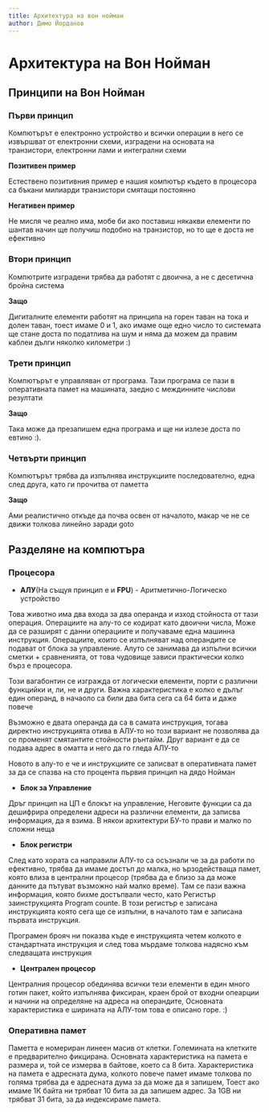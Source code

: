 ```yaml
---
title: Архитехтура на вон нойман
author: Димо Йорданов
---
```


# Архитектура на Вон Нойман

## Принципи на Вон Нойман

### Първи принцип
Компютърът е електронно устройство и всички операции в него се извършват от електронни схеми, изградени на основата на транзистори, електронни лами и интегрални схеми

**Позитивен пример**

Естествено позитивния пример е нашия компютър където в процесора са бъкани милиарди транзистори смятащи постоянно

**Негативен пример**

Не мисля че реално има, мобе би ако поставиш някакви елементи по шантав начин ще получиш подобно на транзистор, но то ще е доста не ефективно

### Втори принцип
Компютрите изградени трябва да работят с двоична, а не с десетична бройна система

**Защо**

Дигиталните елементи работят на принципа на горен таван на тока и долен таван, тоест имаме 0 и 1, ако имаме още едно число то системата ще стане доста по податлива на шум и няма да можем да правим каблеи дълги няколко километри :)

### Трети принцип
Компютърът е управляван от програма. Тази програма се пази в оперативната памет на машината, заедно с междинните числови резултати

**Защо**

Така може да презапишем една програма и ще ни излезе доста по евтино :).

### Четвърти принцип
Компютърът трябва да изпълнява инструкциите последователно, една след друга, като ги прочитва от паметта

**Защо**

Ами реалистично откъде да почва освен от началото, макар че не се движи толкова линейно заради goto


## Разделяне на компютъра

### Процесора
- **АЛУ**(На същуя принцип е и **FPU**) - Аритметично-Логическо устройство

Това животно има два входа за два операнда и изход стойноста от тази операция. Операциите на алу-то се кодират като двоични числа, Може да се разширят с данни операциите и получаваме една машинна инструкция. Операциите, които се изпълняват над операндите се подават от блока за управление. Алуто се занимава да изпълни всички сметки + сравненията, от това чудовище зависи практически колко бърз е процесора.

Този вагабонтин се изгражда от логически елементи, порти с различни функцийки и, ли, не и други. Важна характеристика е колко е дълъг един операнд, в начаоло са били два бита сега са 64 бита и даже повече

Възможно е двата операнда да са в самата инструкция, тогава директно инструкцията отива в АЛУ-то но този вариант не позволява да се променят смятантите стойности рънтайм. Друг вариант е да се подава адрес в оматта и него да го гледа АЛУ-то

Новото в алу-то е че и инструкциите се записват в оперативната памет за да се спазва на сто процента първия принцип на дядо Нойман

- **Блок за Управление**

Дръг принцип на ЦП е блокът на управление, Неговите функции са да дешифрира определени адреси на различни елементи, да записва информация, да я взима. В някои архитектури БУ-то прави и малко по сложни неща

- **Блок регистри**

След като хората са направили АЛУ-то са осъзнали че за да работи по ефективно, трябва да имаме достъп до малка, но ързодействаща памет, която влиза в централни процесор (трябва да е близо за да може данните да пътуват възможно най малко време). Там се пази важна информация, която бихме достъпвали често, като Регистър заинструкцията Program counte. В този регистър е записана инструкцията която сега ще се изпълни, в началото там е записана първата инструкция. 

Програмен брояч ни показва къде е инструкцията четем колкото е стандартната инструкция и след това мърдаме толкова надясно към следващата инструкция

- **Централен процесор**

Централния процесор обединява всички тези елементи в един много готин пакет, който изпълнява фиксиран, краен брой от входни опеарции и начини на определяне на адреса на операндите, Основната характеристика е ширината на АЛУ-том това е описано горе. :)

### Оперативна памет

Паметта е номериран линеен масив от клетки. Големината на клетките е предварително фикцирана. Основната характеристика на памета е размера и, той се измерва в байтове, което са 8 бита. Характеристика на памета е адресната дума, колкото повече памет имаме толкова по голяма трябва да е адресната дума за да може да я запишем, Тоест ако имаме 1К байта ни трябват 10 бита за да запишем адрес. За 1GB ни трябват 31 бита, за да индексираме памета.